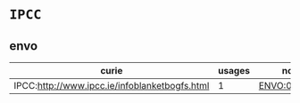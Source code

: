 # `IPCC`

## envo

| curie                                         |   usages | nodes                                                 |
|-----------------------------------------------|----------|-------------------------------------------------------|
| IPCC:http://www.ipcc.ie/infoblanketbogfs.html |        1 | [ENVO:00000511](https://bioregistry.io/ENVO:00000511) |

